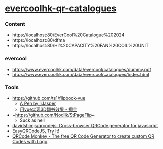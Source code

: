 [evercoolhk-qr-catalogues](https://dirkarnez.github.io/evercoolhk-qr-catalogues/)
=================================================================================
### Content
- https://localhost:80/EverCool%20Catalogue%202024
- https://localhost:80/dfma
- https://localhost:80/HI%20CAPACITY%20FAN%20COIL%20UNIT

### evercool
- https://www.evercoolhk.com/data/evercool/catalogues/dummy.pdf
- https://www.evercoolhk.com/data/evercool/catalogues/index.html

### Tools
- https://github.com/ts1/flipbook-vue
  - [A Pen by liJasper](https://codepen.io/lijasper/pen/mdqLXzK)
  - [用vue实现3D翻书效果 - 掘金](https://juejin.cn/post/7067434018651766797)
- ~https://github.com/Nodlik/StPageFlip~
  - Suck as hell
- [davidshimjs/qrcodejs: Cross-browser QRCode generator for javascript](https://github.com/davidshimjs/qrcodejs)
- [EasyQRCodeJS, Try It!](https://www.easyproject.cn/easyqrcodejs/tryit.html)
- [QRCode Monkey - The free QR Code Generator to create custom QR Codes with Logo](https://www.qrcode-monkey.com/)
